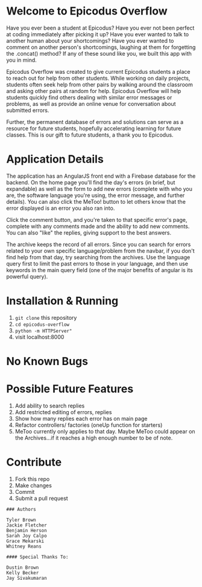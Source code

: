 # Welcome to Epicodus Overflow

Have you ever been a student at Epicodus?
Have you ever not been perfect at coding immediately after picking it up?
Have you ever wanted to talk to another human about your shortcomings?
Have you ever wanted to comment on another person's shortcomings, laughing at them for forgetting the .concat() method?
If any of these sound like you, we built this app with you in mind.

Epicodus Overflow was created to give current Epicodus students a place to reach out for help from other students. While working on daily projects,  students often seek help from other pairs by walking around the classroom and asking other pairs at random for help. Epicodus Overflow will help students quickly find others dealing with similar error messages or problems, as well as provide an online venue for conversation about submitted errors.

Further, the permanent database of errors and solutions can serve as a resource for future students, hopefully accelerating learning for future classes. This is our gift to future students, a thank you to Epicodus.

# Application Details
The application has an AngularJS front end with a Firebase database for the backend.
On the home page you'll find the day's errors (in brief, but expandable) as well as the form to add new errors (complete with who you are, the software language you're using, the error message, and further details). You can also click the MeToo! button to let others know that the error displayed is an error you also ran into.

Click the comment button, and you're taken to that specific error's page, complete with any comments made and the ability to add new comments. You can also "like" the replies, giving support to the best answers.

The archive keeps the record of all errors. Since you can search for errors related to your own specific language/problem from the navbar, if you don't find help from that day, try searching from the archives. Use the language query first to limit the past errors to those in your language, and then use keywords in the main query field (one of the major benefits of angular is its powerful query).


# Installation & Running
1. `git clone` this repository
2. `cd epicodus-overflow`
3. `python -m HTTPServer"`
4. visit localhost:8000

# No Known Bugs

# Possible Future Features
1. Add ability to search replies
2. Add restricted editing of errors, replies
3. Show how many replies each error has on main page
4. Refactor controllers/ factories (oneUp function for starters)
5. MeToo currently only applies to that day. Maybe MeToo could appear on the Archives...if it reaches a high enough number to be of note.

# Contribute
1. Fork this repo
2. Make changes
3. Commit
4. Submit a pull request

```
### Authors

Tyler Brown
Jackie Fletcher
Benjamin Herson
Sarah Joy Calpo
Grace Mekarski
Whitney Reans

#### Special Thanks To:

Dustin Brown
Kelly Becker
Jay Sivakumaran
